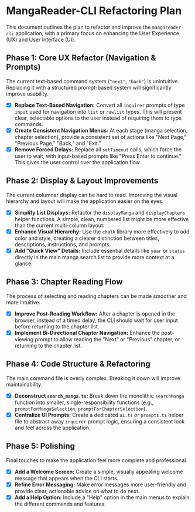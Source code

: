 # MangaReader-CLI Refactoring Plan

This document outlines the plan to refactor and improve the `mangareader-cli` application, with a primary focus on enhancing the User Experience (UX) and User Interface (UI).

## Phase 1: Core UX Refactor (Navigation & Prompts)

The current text-based command system (`"next"`, `"back"`) is unintuitive. Replacing it with a structured prompt-based system will significantly improve usability.

- [x] **Replace Text-Based Navigation:** Convert all `inquirer` prompts of type `input` used for navigation into `list` or `rawlist` types. This will present clear, selectable options to the user instead of requiring them to type commands.
- [x] **Create Consistent Navigation Menus:** At each stage (manga selection, chapter selection), provide a consistent set of actions like "Next Page," "Previous Page," "Back," and "Exit."
- [x] **Remove Forced Delays:** Replace all `setTimeout` calls, which force the user to wait, with input-based prompts like "Press Enter to continue." This gives the user control over the application flow.

## Phase 2: Display & Layout Improvements

The current columnar display can be hard to read. Improving the visual hierarchy and layout will make the application easier on the eyes.

- [x] **Simplify List Displays:** Refactor the `displayManga` and `displayChapters` helper functions. A simple, clean, numbered list might be more effective than the current multi-column layout.
- [x] **Enhance Visual Hierarchy:** Use the `chalk` library more effectively to add color and style, creating a clearer distinction between titles, descriptions, instructions, and prompts.
- [x] **Add "Quick View" Details:** Include essential details like `year` or `status` directly in the main manga search list to provide more context at a glance.

## Phase 3: Chapter Reading Flow

The process of selecting and reading chapters can be made smoother and more intuitive.

- [x] **Improve Post-Reading Workflow:** After a chapter is opened in the browser, instead of a timed delay, the CLI should wait for user input before returning to the chapter list.
- [x] **Implement Bi-Directional Chapter Navigation:** Enhance the post-viewing prompt to allow reading the "Next" or "Previous" chapter, or returning to the chapter list.

## Phase 4: Code Structure & Refactoring

The main command file is overly complex. Breaking it down will improve maintainability.

- [x] **Deconstruct `search_manga.ts`:** Break down the monolithic `searchManga` function into smaller, single-responsibility functions (e.g., `promptForMangaSelection`, `promptForChapterSelection`).
- [x] **Centralize UI Prompts:** Create a dedicated `ui.ts` or `prompts.ts` helper file to abstract away `inquirer` prompt logic, ensuring a consistent look and feel across the application.

## Phase 5: Polishing

Final touches to make the application feel more complete and professional.

- [x] **Add a Welcome Screen:** Create a simple, visually appealing welcome message that appears when the CLI starts.
- [x] **Refine Error Messaging:** Make error messages more user-friendly and provide clear, actionable advice on what to do next.
- [x] **Add a Help Option:** Include a "Help" option in the main menus to explain the different commands and features.